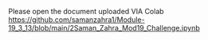 Please open the document uploaded VIA Colab
https://github.com/samanzahra1/Module-19_3_13/blob/main/2Saman_Zahra_Mod19_Challenge.ipynb
